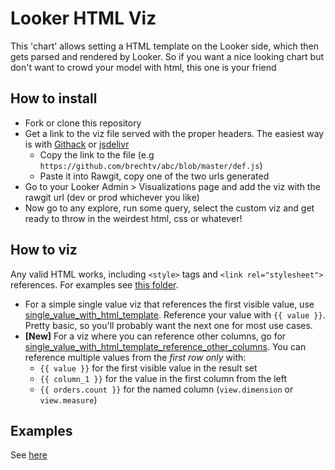 # Looker HTML Viz

This 'chart' allows setting a HTML template on the Looker side, which then gets parsed and rendered by Looker. So if you want a nice looking chart but don't want to crowd your model with html, this one is your friend

## How to install
- Fork or clone this repository
- Get a link to the viz file served with the proper headers. The easiest way is with [Githack](https://raw.githack.com/) or [jsdelivr](https://www.jsdelivr.com/rawgit)
  - Copy the link to the file (e.g `https://github.com/brechtv/abc/blob/master/def.js`)
  - Paste it into Rawgit, copy one of the two urls generated
- Go to your Looker Admin > Visualizations page and add the viz with the rawgit url (dev or prod whichever you like)
- Now go to any explore, run some query, select the custom viz and get ready to throw in the weirdest html, css or whatever! 

## How to viz
Any valid HTML works, including `<style>` tags and `<link rel="stylesheet">` references. For examples see [this folder](/example).
- For a simple single value viz that references the first visible value, use [single_value_with_html_template](single_value_with_html_template.js). Reference your value with `{{ value }}`. Pretty basic, so you'll probably want the next one for most use cases.
- __[New]__ For a viz where you can reference other columns, go for [single_value_with_html_template_reference_other_columns](single_value_with_html_template_reference_other_columns.js). You can reference multiple values from the *first row only* with:
  - `{{ value }}` for the first visible value in the result set
  - `{{ column_1 }}` for the value in the first column from the left
  - `{{ orders.count }}` for the named column (`view.dimension` or `view.measure`)


## Examples
See [here](/example)
